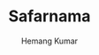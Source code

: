 ---
title: Safarnama
github: https://github.com/hemangsk/safarnama
demo: https://hemangsk.github.io/safarnama
author: Hemang Kumar
ssg:
  - Jekyll
cms:
  - No Cms
---